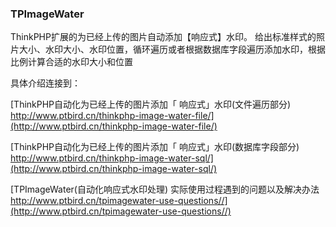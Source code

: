 ### TPImageWater
ThinkPHP扩展的为已经上传的图片自动添加【响应式】水印。 给出标准样式的照片大小、水印大小、水印位置，循环遍历或者根据数据库字段遍历添加水印，根据比例计算合适的水印大小和位置

具体介绍连接到：

[ThinkPHP自动化为已经上传的图片添加「 响应式」水印(文件遍历部分) http://www.ptbird.cn/thinkphp-image-water-file/](http://www.ptbird.cn/thinkphp-image-water-file/)

[ThinkPHP自动化为已经上传的图片添加「 响应式」水印(数据库字段部分) http://www.ptbird.cn/thinkphp-image-water-sql/](http://www.ptbird.cn/thinkphp-image-water-sql/)

[TPImageWater(自动化响应式水印处理) 实际使用过程遇到的问题以及解决办法 http://www.ptbird.cn/tpimagewater-use-questions//](http://www.ptbird.cn/tpimagewater-use-questions//)
